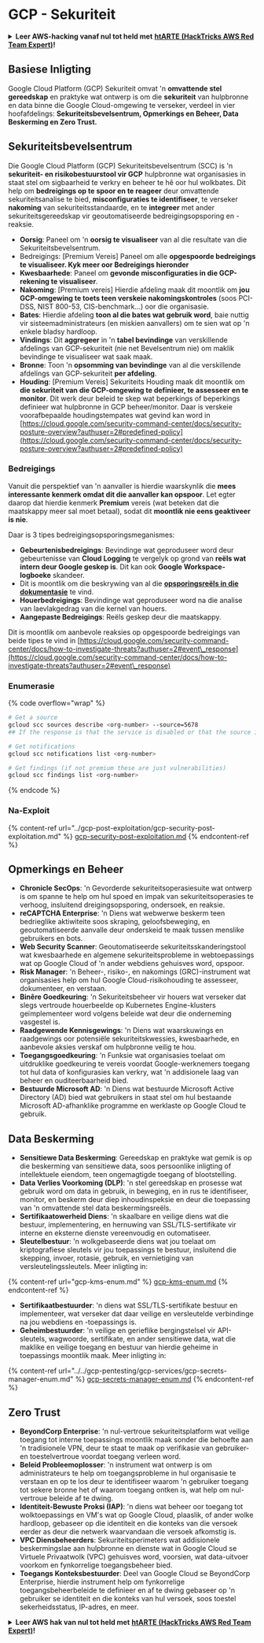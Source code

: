 # GCP - Sekuriteit

<details>

<summary><strong>Leer AWS-hacking vanaf nul tot held met</strong> <a href="https://training.hacktricks.xyz/courses/arte"><strong>htARTE (HackTricks AWS Red Team Expert)</strong></a><strong>!</strong></summary>

Ander maniere om HackTricks te ondersteun:

* As jy jou **maatskappy geadverteer wil sien in HackTricks** of **HackTricks in PDF wil aflaai** Kyk na die [**INSKRYWINGSPLANNE**](https://github.com/sponsors/carlospolop)!
* Kry die [**amptelike PEASS & HackTricks swag**](https://peass.creator-spring.com)
* Ontdek [**Die PEASS Familie**](https://opensea.io/collection/the-peass-family), ons versameling eksklusiewe [**NFTs**](https://opensea.io/collection/the-peass-family)
* **Sluit aan by die** 💬 [**Discord-groep**](https://discord.gg/hRep4RUj7f) of die [**telegram-groep**](https://t.me/peass) of **volg** ons op **Twitter** 🐦 [**@hacktricks\_live**](https://twitter.com/hacktricks\_live)**.**
* **Deel jou haktruuks deur PR's in te dien by die** [**HackTricks**](https://github.com/carlospolop/hacktricks) en [**HackTricks Cloud**](https://github.com/carlospolop/hacktricks-cloud) github-opslag.

</details>

## Basiese Inligting

Google Cloud Platform (GCP) Sekuriteit omvat 'n **omvattende stel gereedskap** en praktyke wat ontwerp is om die **sekuriteit** van hulpbronne en data binne die Google Cloud-omgewing te verseker, verdeel in vier hoofafdelings: **Sekuriteitsbevelsentrum, Opmerkings en Beheer, Data Beskerming en Zero Trust.**

## **Sekuriteitsbevelsentrum**

Die Google Cloud Platform (GCP) Sekuriteitsbevelsentrum (SCC) is 'n **sekuriteit- en risikobestuurstool vir GCP** hulpbronne wat organisasies in staat stel om sigbaarheid te verkry en beheer te hê oor hul wolkbates. Dit help om **bedreigings op te spoor en te reageer** deur omvattende sekuriteitsanalise te bied, **misconfiguraties te identifiseer**, te verseker **nakoming** van sekuriteitsstandaarde, en te **integreer** met ander sekuriteitsgereedskap vir geoutomatiseerde bedreigingsopsporing en -reaksie.

* **Oorsig**: Paneel om 'n **oorsig te visualiseer** van al die resultate van die Sekuriteitsbevelsentrum.
* Bedreigings: \[Premium Vereis] Paneel om alle **opgespoorde bedreigings te visualiseer. Kyk meer oor Bedreigings hieronder**
* **Kwesbaarhede**: Paneel om **gevonde misconfiguraties in die GCP-rekening te visualiseer**.
* **Nakoming**: \[Premium vereis] Hierdie afdeling maak dit moontlik om **jou GCP-omgewing te toets teen verskeie nakomingskontroles** (soos PCI-DSS, NIST 800-53, CIS-benchmark...) oor die organisasie.
* **Bates**: Hierdie afdeling **toon al die bates wat gebruik word**, baie nuttig vir sisteemadministrateurs (en miskien aanvallers) om te sien wat op 'n enkele bladsy hardloop.
* **Vindings**: Dit **aggregeer** in 'n **tabel bevindinge** van verskillende afdelings van GCP-sekuriteit (nie net Bevelsentrum nie) om maklik bevindinge te visualiseer wat saak maak.
* **Bronne**: Toon 'n **opsomming van bevindinge** van al die verskillende afdelings van GCP-sekuriteit **per afdeling**.
* **Houding**: \[Premium Vereis] Sekuriteits Houding maak dit moontlik om **die sekuriteit van die GCP-omgewing te definieer, te assesseer en te monitor**. Dit werk deur beleid te skep wat beperkings of beperkings definieer wat hulpbronne in GCP beheer/monitor. Daar is verskeie voorafbepaalde houdingstempates wat gevind kan word in [https://cloud.google.com/security-command-center/docs/security-posture-overview?authuser=2#predefined-policy](https://cloud.google.com/security-command-center/docs/security-posture-overview?authuser=2#predefined-policy)

### **Bedreigings**

Vanuit die perspektief van 'n aanvaller is hierdie waarskynlik die **mees interessante kenmerk omdat dit die aanvaller kan opspoor**. Let egter daarop dat hierdie kenmerk **Premium** vereis (wat beteken dat die maatskappy meer sal moet betaal), sodat dit **moontlik nie eens geaktiveer is nie**.&#x20;

Daar is 3 tipes bedreigingsopsporingsmeganismes:

* **Gebeurtenisbedreigings**: Bevindinge wat geproduseer word deur gebeurtenisse van **Cloud Logging** te vergelyk op grond van **reëls wat intern deur Google geskep is**. Dit kan ook **Google Workspace-logboeke** skandeer.
* Dit is moontlik om die beskrywing van al die [**opsporingsreëls in die dokumentasie**](https://cloud.google.com/security-command-center/docs/concepts-event-threat-detection-overview?authuser=2#how\_works) te vind.
* **Houerbedreigings**: Bevindinge wat geproduseer word na die analise van laevlakgedrag van die kernel van houers.
* **Aangepaste Bedreigings**: Reëls geskep deur die maatskappy.

Dit is moontlik om aanbevole reaksies op opgespoorde bedreigings van beide tipes te vind in [https://cloud.google.com/security-command-center/docs/how-to-investigate-threats?authuser=2#event\_response](https://cloud.google.com/security-command-center/docs/how-to-investigate-threats?authuser=2#event\_response)

### Enumerasie

{% code overflow="wrap" %}
```bash
# Get a source
gcloud scc sources describe <org-number> --source=5678
## If the response is that the service is disabled or that the source is not found, then, it isn't enabled

# Get notifications
gcloud scc notifications list <org-number>

# Get findings (if not premium these are just vulnerabilities)
gcloud scc findings list <org-number>
```
{% endcode %}

### Na-Exploit

{% content-ref url="../gcp-post-exploitation/gcp-security-post-exploitation.md" %}
[gcp-security-post-exploitation.md](../gcp-post-exploitation/gcp-security-post-exploitation.md)
{% endcontent-ref %}

## Opmerkings en Beheer

* **Chronicle SecOps**: 'n Gevorderde sekuriteitsoperasiesuite wat ontwerp is om spanne te help om hul spoed en impak van sekuriteitsoperasies te verhoog, insluitend dreigingsopsporing, ondersoek, en reaksie.
* **reCAPTCHA Enterprise**: 'n Diens wat webwerwe beskerm teen bedrieglike aktiwiteite soos skraping, geloofsbeweging, en geoutomatiseerde aanvalle deur onderskeid te maak tussen menslike gebruikers en bots.
* **Web Security Scanner**: Geoutomatiseerde sekuriteitsskanderingstool wat kwesbaarhede en algemene sekuriteitsprobleme in webtoepassings wat op Google Cloud of 'n ander webdiens gehuisves word, opspoor.
* **Risk Manager**: 'n Beheer-, risiko-, en nakomings (GRC)-instrument wat organisasies help om hul Google Cloud-risikohouding te assesseer, dokumenteer, en verstaan.
* **Binêre Goedkeuring**: 'n Sekuriteitsbeheer vir houers wat verseker dat slegs vertroude houerbeelde op Kubernetes Engine-klusters geïmplementeer word volgens beleide wat deur die onderneming vasgestel is.
* **Raadgewende Kennisgewings**: 'n Diens wat waarskuwings en raadgewings oor potensiële sekuriteitskwessies, kwesbaarhede, en aanbevole aksies verskaf om hulpbronne veilig te hou.
* **Toegangsgoedkeuring**: 'n Funksie wat organisasies toelaat om uitdruklike goedkeuring te vereis voordat Google-werknemers toegang tot hul data of konfigurasies kan verkry, wat 'n addisionele laag van beheer en ouditeerbaarheid bied.
* **Bestuurde Microsoft AD**: 'n Diens wat bestuurde Microsoft Active Directory (AD) bied wat gebruikers in staat stel om hul bestaande Microsoft AD-afhanklike programme en werklaste op Google Cloud te gebruik.

## Data Beskerming

* **Sensitiewe Data Beskerming**: Gereedskap en praktyke wat gemik is op die beskerming van sensitiewe data, soos persoonlike inligting of intellektuele eiendom, teen ongemagtigde toegang of blootstelling.
* **Data Verlies Voorkoming (DLP)**: 'n stel gereedskap en prosesse wat gebruik word om data in gebruik, in beweging, en in rus te identifiseer, monitor, en beskerm deur diep inhoudinspeksie en deur die toepassing van 'n omvattende stel data beskermingsreëls.
* **Sertifikaatowerheid Diens**: 'n skaalbare en veilige diens wat die bestuur, implementering, en hernuwing van SSL/TLS-sertifikate vir interne en eksterne dienste vereenvoudig en outomatiseer.
* **Sleutelbestuur**: 'n wolkgebaseerde diens wat jou toelaat om kriptografiese sleutels vir jou toepassings te bestuur, insluitend die skepping, invoer, rotasie, gebruik, en vernietiging van versleutelingssleutels. Meer inligting in:

{% content-ref url="gcp-kms-enum.md" %}
[gcp-kms-enum.md](gcp-kms-enum.md)
{% endcontent-ref %}

* **Sertifikaatbestuurder**: 'n diens wat SSL/TLS-sertifikate bestuur en implementeer, wat verseker dat daar veilige en versleutelde verbindinge na jou webdiens en -toepassings is.
* **Geheimbestuurder**: 'n veilige en gerieflike bergingstelsel vir API-sleutels, wagwoorde, sertifikate, en ander sensitiewe data, wat die maklike en veilige toegang en bestuur van hierdie geheime in toepassings moontlik maak. Meer inligting in:

{% content-ref url="../../gcp-pentesting/gcp-services/gcp-secrets-manager-enum.md" %}
[gcp-secrets-manager-enum.md](../../gcp-pentesting/gcp-services/gcp-secrets-manager-enum.md)
{% endcontent-ref %}

## Zero Trust

* **BeyondCorp Enterprise**: 'n nul-vertroue sekuriteitsplatform wat veilige toegang tot interne toepassings moontlik maak sonder die behoefte aan 'n tradisionele VPN, deur te staat te maak op verifikasie van gebruiker- en toestelvertroue voordat toegang verleen word.
* **Beleid Probleemoplosser**: 'n instrument wat ontwerp is om administrateurs te help om toegangsprobleme in hul organisasie te verstaan en op te los deur te identifiseer waarom 'n gebruiker toegang tot sekere bronne het of waarom toegang ontken is, wat help om nul-vertroue beleide af te dwing.
* **Identiteit-Bewuste Proksi (IAP)**: 'n diens wat beheer oor toegang tot wolktoepassings en VM's wat op Google Cloud, plaaslik, of ander wolke hardloop, gebaseer op die identiteit en die konteks van die versoek eerder as deur die netwerk waarvandaan die versoek afkomstig is.
* **VPC Diensbeheerders**: Sekuriteitsperimeters wat addisionele beskermingslae aan hulpbronne en dienste wat in Google Cloud se Virtuele Privaatwolk (VPC) gehuisves word, voorsien, wat data-uitvoer voorkom en fynkorrelige toegangsbeheer bied.
* **Toegangs Konteksbestuurder**: Deel van Google Cloud se BeyondCorp Enterprise, hierdie instrument help om fynkorrelige toegangsbeheerbeleide te definieer en af te dwing gebaseer op 'n gebruiker se identiteit en die konteks van hul versoek, soos toestel sekerheidsstatus, IP-adres, en meer.

<details>

<summary><strong>Leer AWS hak van nul tot held met</strong> <a href="https://training.hacktricks.xyz/courses/arte"><strong>htARTE (HackTricks AWS Red Team Expert)</strong></a><strong>!</strong></summary>

Ander maniere om HackTricks te ondersteun:

* As jy wil sien jou **maatskappy geadverteer word in HackTricks** of **HackTricks aflaai in PDF-formaat** Kyk na die [**INSKRYWINGSPLANNE**](https://github.com/sponsors/carlospolop)!
* Kry die [**amptelike PEASS & HackTricks swag**](https://peass.creator-spring.com)
* Ontdek [**Die PEASS Familie**](https://opensea.io/collection/the-peass-family), ons versameling eksklusiewe [**NFTs**](https://opensea.io/collection/the-peass-family)
* **Sluit aan by die** 💬 [**Discord-groep**](https://discord.gg/hRep4RUj7f) of die [**telegram-groep**](https://t.me/peass) of **volg** ons op **Twitter** 🐦 [**@hacktricks\_live**](https://twitter.com/hacktricks\_live)**.**
* **Deel jou haktruuks deur PR's in te dien by die** [**HackTricks**](https://github.com/carlospolop/hacktricks) en [**HackTricks Cloud**](https://github.com/carlospolop/hacktricks-cloud) github-opslag.

</details>
